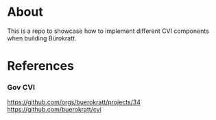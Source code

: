 # About

This is a repo to showcase how to implement different CVI components when building Bürokratt.

# References

### Gov CVI

https://github.com/orgs/buerokratt/projects/34
https://github.com/buerokratt/cvi



